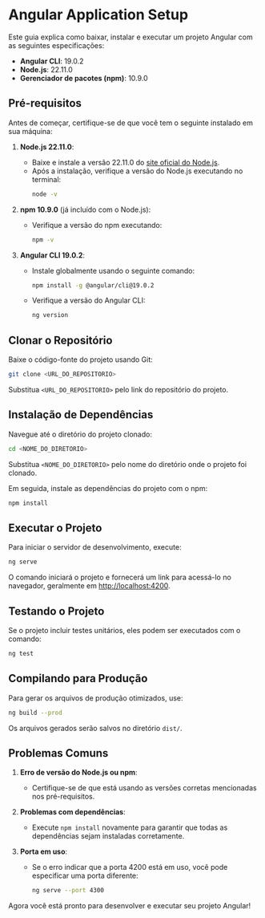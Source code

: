 # Angular Application Setup

Este guia explica como baixar, instalar e executar um projeto Angular com as seguintes especificações:

- **Angular CLI**: 19.0.2
- **Node.js**: 22.11.0
- **Gerenciador de pacotes (npm)**: 10.9.0

## Pré-requisitos

Antes de começar, certifique-se de que você tem o seguinte instalado em sua máquina:

1. **Node.js 22.11.0**:
   - Baixe e instale a versão 22.11.0 do [site oficial do Node.js](https://nodejs.org/).
   - Após a instalação, verifique a versão do Node.js executando no terminal:
     ```bash
     node -v
     ```

2. **npm 10.9.0** (já incluído com o Node.js):
   - Verifique a versão do npm executando:
     ```bash
     npm -v
     ```

3. **Angular CLI 19.0.2**:
   - Instale globalmente usando o seguinte comando:
     ```bash
     npm install -g @angular/cli@19.0.2
     ```
   - Verifique a versão do Angular CLI:
     ```bash
     ng version
     ```

## Clonar o Repositório

Baixe o código-fonte do projeto usando Git:

```bash
git clone <URL_DO_REPOSITORIO>
```
Substitua `<URL_DO_REPOSITORIO>` pelo link do repositório do projeto.

## Instalação de Dependências

Navegue até o diretório do projeto clonado:

```bash
cd <NOME_DO_DIRETORIO>
```
Substitua `<NOME_DO_DIRETORIO>` pelo nome do diretório onde o projeto foi clonado.

Em seguida, instale as dependências do projeto com o npm:

```bash
npm install
```

## Executar o Projeto

Para iniciar o servidor de desenvolvimento, execute:

```bash
ng serve
```

O comando iniciará o projeto e fornecerá um link para acessá-lo no navegador, geralmente em [http://localhost:4200](http://localhost:4200).

## Testando o Projeto

Se o projeto incluir testes unitários, eles podem ser executados com o comando:

```bash
ng test
```

## Compilando para Produção

Para gerar os arquivos de produção otimizados, use:

```bash
ng build --prod
```
Os arquivos gerados serão salvos no diretório `dist/`.

## Problemas Comuns

1. **Erro de versão do Node.js ou npm**:
   - Certifique-se de que está usando as versões corretas mencionadas nos pré-requisitos.

2. **Problemas com dependências**:
   - Execute `npm install` novamente para garantir que todas as dependências sejam instaladas corretamente.

3. **Porta em uso**:
   - Se o erro indicar que a porta 4200 está em uso, você pode especificar uma porta diferente:
     ```bash
     ng serve --port 4300
     ```

Agora você está pronto para desenvolver e executar seu projeto Angular!

